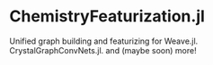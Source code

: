 # ChemistryFeaturization.jl
Unified graph building and featurizing for Weave.jl. CrystalGraphConvNets.jl. and (maybe soon) more!
